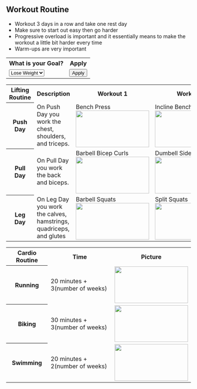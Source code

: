 ## Workout Routine


- Workout 3 days in a row and take one rest day
- Make sure to start out easy then go harder
- Progressive overload is important and it essentially means to make the workout a little bit harder every time
- Warm-ups are very important
<table>
<tr>
<th><label for="goals">What is your Goal?</label></th>
<th>Apply</th>
</tr>
<tr>
<td>
  <select name="goal" id="goal">
    <option id="lose_weight">Lose Weight</option>
    <option id="gain_weight">Gain Wieght</option>
  </select>
</td>
<td><button>Apply</button></td>
</tr>
</table>




<table>
<tr>
<th>Lifting Routine</th>
<th>Description</th>
<th>Workout 1</th>
<th>Workout 2</th>
<th>Workout 3</th>
<th>Workout 4</th>
<th>Workout 5</th>
<th>Workout 6</th>
<th>Workout 7</th>
<th>Workout 8</th>
<th>Workout 9</th>
</tr>
<tr>
<th>Push Day</th>
  <td>On Push Day you work the chest, shoulders, and triceps.</td>
  <td>Bench Press <img width= "200p" height="100p" src="https://static.strengthlevel.com/images/illustrations/bench-press-1000x1000.jpg"></td>
  <td>Incline Bench Press <img width= "200p" height="100p" src="https://static.strengthlevel.com/images/illustrations/incline-bench-press-1000x1000.jpg"></td>
  <td>Chest Fly <img width= "200p" height="100p" src="https://static.strengthlevel.com/images/illustrations/dumbbell-fly-1000x1000.jpg"></td>
  <td>Shoulder Press <img width= "200p" height="100p" src="https://static.strengthlevel.com/images/illustrations/dumbbell-shoulder-press-1000x1000.jpg"></td>
  <td>Lateral Raise <img width= "200p" height="100p" src="https://static.strengthlevel.com/images/illustrations/dumbbell-lateral-raise-1000x1000.jpg"></td>
  <td>Shoulder Shrug <img width= "200p" height="100p" src="https://cdn.shopify.com/s/files/1/0250/0362/2496/articles/5ee17b445694cd8620bba313_dumbbell-shrug-exercise-anabolic-aliens-p-500.png?v=1644921383"></td>
  <td>Tricep Dips <img width= "200p" height="100p" src="https://fitlifefanatics.com/wp-content/uploads/2019/11/seated-triceps-dip.jpg"></td>
  <td>Skull Crusher <img width= "200p" height="100p" src="https://cdn.shopify.com/s/files/1/0250/0362/2496/articles/5f13429eb890e6c107286be3_barbell-skull-crusher-anabolic-aliens-p-500.png?v=1644918985"></td>
  <td>Cable Tripcep Extension <img width= "200p" height="100p" src="https://static.strengthlevel.com/images/illustrations/cable-overhead-tricep-extension-1000x1000.jpg"></td>
</tr>
<tr>
<th>Pull Day</th>
  <td>On Pull Day you work the back and biceps.</td>
  <td>Barbell Bicep Curls <img width= "200p" height="100p" src="https://static.strengthlevel.com/images/illustrations/barbell-curl-1000x1000.jpg"></td>
  <td>Dumbell Side Curl <img width= "200p" height="100p" src="https://cdn.shopify.com/s/files/1/1876/4703/files/shutterstock_419477203_480x480.jpg?v=1636560233"></td>
  <td>Spider Curls <img width= "200p" height="100p" src="https://www.fitliferegime.com/wp-content/uploads/2022/07/Dumbbell-Reverse-Spider-Curl..webp"></td>
  <td>Deadlift <img width= "200p" height="100p" src="https://www.shutterstock.com/image-illustration/illustration-exercise-hex-bar-deadlift-260nw-2236273291.jpg"></td>
  <td>Barbell Row <img width= "200p" height="100p" src="https://fitnessstars.weebly.com/uploads/5/8/8/7/58879495/6355472_orig.png"></td>
  <td>Pullups <img width= "200p" height="100p" src="https://static.strengthlevel.com/images/illustrations/pull-ups-1000x1000.jpg"></td>
  <td>Landmine Row <img width= "200p" height="100p" src="https://www.pwfitness.ca/wp-content/uploads/2021/03/IMG_3035.jpg"></td>
  <td>Seated Cable Rows <img width= "200p" height="100p" src="https://static.strengthlevel.com/images/illustrations/seated-cable-row-1000x1000.jpg"></td>
  <td>Lateral Pull <img width= "200p" height="100p" src="https://static.strengthlevel.com/images/illustrations/lat-pulldown-1000x1000.jpg"></td>
</tr>
<tr>
<th>Leg Day</th>
  <td>On Leg Day you work the calves, hamstrings, quadriceps, and glutes</td>
  <td>Barbell Squats <img width= "200p" height="100p" src="https://static.strengthlevel.com/images/illustrations/squat-1000x1000.jpg"></td>
  <td>Split Squats <img width= "200p" height="100p" src="https://fuelforwellness.files.wordpress.com/2015/04/alternating-split-squat-jumps.png"></td>
  <td>Step-Ups <img width= "200p" height="100p" src="https://bodybuilding-wizard.com/wp-content/uploads/2015/01/dumbbell-step-up.jpg"></td>
  <td>Leg Curls <img width= "200p" height="100p" src="https://www.burnthefatinnercircle.com/members/images/1255.jpg"></td>
  <td>Single Leg Deadlift <img width= "200p" height="100p" src="https://static.strengthlevel.com/images/illustrations/single-leg-dumbbell-deadlift-1000x1000.jpg"></td>
  <td>Calf Raises <img width= "200p" height="100p" src="https://fitnessvolt.com/wp-content/uploads/2021/02/dumbbell-standing-calf-raise-.jpg"></td>
  <td>Bulgarian Split Squat <img width= "200p" height="100p" src="https://encrypted-tbn0.gstatic.com/images?q=tbn:ANd9GcSpgXMwpVxSVv2kZCwG_-t_xGmIGvGbBdK8RQ&usqp=CAU"></td>
  <td>Side Lunge <img width= "200p" height="100p" src="https://s3.amazonaws.com/prod.skimble/assets/2286935/image_iphone.jpg"></td>
  <td>Barbell Glute Bridge <img width= "200p" height="100p" src="https://static.strengthlevel.com/images/illustrations/barbell-glute-bridge-1000x1000.jpg"></td>
</tr>
</table>




<table>
<tr>
<th>Cardio Routine</th>
<th>Time</th>
<th>Picture</th>
</tr>
<tr>
<th>Running</th>
<td>20 minutes + 3(number of weeks)</td>
<td><img width= "200p" height="100p" src="https://www.shutterstock.com/image-vector/running-man-vector-sketch-icon-260nw-467756699.jpg"></td>
</tr>
<tr>
<th>Biking</th>
<td>30 minutes + 3(number of weeks)</td>
<td><img width= "200p" height="100p" src="https://media.istockphoto.com/id/478305878/vector/athlete-riding-bycicle-side-view-drawing.jpg?s=612x612&w=0&k=20&c=0vFH5L-Hz_tjPeQ7SpUOfhWj8o8-kjJGWjDeEI1O2pU="></td>
</tr>
<tr>
<th>Swimming</th>
<td>20 minutes + 2(number of weeks)</td>
<td><img width= "200p" height="100p" src="https://www.shutterstock.com/image-vector/illustration-swimmer-black-white-drawing-260nw-1863561151.jpg"></td>
</tr>
</table>




<script>
function myFunction() {
var o = document.getElementById("select").value;
if (o === "one") {
  document.getElementById("myDIV").classList.toggle("hidden");
}
if (o === "two") {
  document.getElementById("myDIV2").classList.toggle("hidden");
}
}
</script>